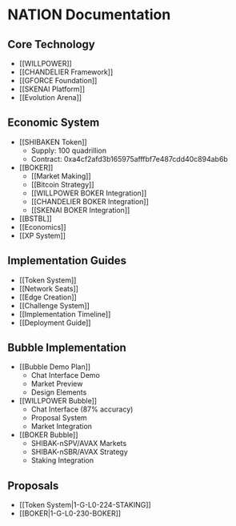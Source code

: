 # NATION Documentation

## Core Technology
* [[WILLPOWER]]
* [[CHANDELIER Framework]]
* [[GFORCE Foundation]]
* [[SKENAI Platform]]
* [[Evolution Arena]]

## Economic System
* [[SHIBAKEN Token]]
  * Supply: 100 quadrillion
  * Contract: 0xa4cf2afd3b165975afffbf7e487cdd40c894ab6b
* [[BOKER]]
  * [[Market Making]]
  * [[Bitcoin Strategy]]
  * [[WILLPOWER BOKER Integration]]
  * [[CHANDELIER BOKER Integration]]
  * [[SKENAI BOKER Integration]]
* [[BSTBL]]
* [[Economics]]
* [[XP System]]

## Implementation Guides
* [[Token System]]
* [[Network Seats]]
* [[Edge Creation]]
* [[Challenge System]]
* [[Implementation Timeline]]
* [[Deployment Guide]]

## Bubble Implementation
* [[Bubble Demo Plan]]
  * Chat Interface Demo
  * Market Preview
  * Design Elements
* [[WILLPOWER Bubble]]
  * Chat Interface (87% accuracy)
  * Proposal System
  * Market Integration
* [[BOKER Bubble]]
  * SHIBAK-nSPV/AVAX Markets
  * SHIBAK-nSBR/AVAX Strategy
  * Staking Integration

## Proposals
* [[Token System|1-G-L0-224-STAKING]]
* [[BOKER|1-G-L0-230-BOKER]]
